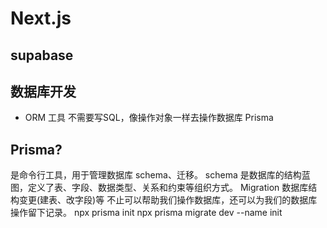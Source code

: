 # Next.js

## supabase

## 数据库开发

- ORM 工具
  不需要写SQL，像操作对象一样去操作数据库
  Prisma

## Prisma?

是命令行工具，用于管理数据库 schema、迁移。
schema 是数据库的结构蓝图，定义了表、字段、数据类型、关系和约束等组织方式。
Migration 数据库结构变更(建表、改字段)等
不止可以帮助我们操作数据库，还可以为我们的数据库操作留下记录。
npx prisma init
npx prisma migrate dev --name init
